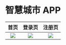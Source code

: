 # 智慧城市 APP

首页                |  登录页       |        注册页        
:-------------------------:|:-------------------------:|:-------------------------:
![](https://github.com/birdbone/flutter_smart_city/blob/master/screenshots/home.png?raw=true) | ![](https://github.com/birdbone/flutter_smart_city/blob/master/screenshots/login.png?raw=true) | ![](https://github.com/birdbone/flutter_smart_city/blob/master/screenshots/SignUpPage.png?raw=true) | ![]
